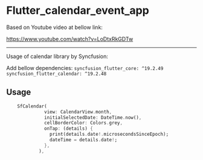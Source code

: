 # Flutter_calendar_event_app

Based on Youtube video at bellow link:

https://www.youtube.com/watch?v=LoDtxRkGDTw



*******************************************************************
Usage of calendar library by Syncfusion:



Add bellow dependencies:
``
syncfusion_flutter_core: ^19.2.49
syncfusion_flutter_calendar: ^19.2.48
``
## Usage
```dart
    SfCalendar(
              view: CalendarView.month,
              initialSelectedDate: DateTime.now(),
              cellBorderColor: Colors.grey,
              onTap: (details) {
                print(details.date!.microsecondsSinceEpoch);
                dateTime = details.date!;
              },
            ),
```
